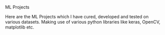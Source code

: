 ML Projects

Here are the ML Projects which I have cured, developed and tested on various datasets.
Making use of various python libraries like keras, OpenCV, matplotlib etc.

